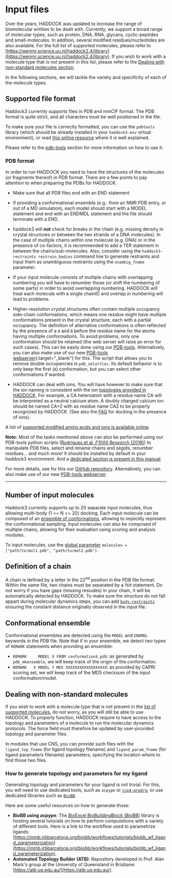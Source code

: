 # Input files

Over the years, HADDOCK was updated to increase the range of biomolecular entities to be dealt with.
Currently, we support a broad range of molecular types, such as protein, DNA, RNA, glycans, cyclic-peptides and small-molecules.
In addition, several modified residues/nucleotides are also available.
For the full list of supported molecules, please refer to [https://wenmr.science.uu.nl/haddock2.4/library](https://wenmr.science.uu.nl/haddock2.4/library).
If you wish to work with a molecule type that is not present in this list, please refer to the [Dealing with non-standard molecules section](#dealing-with-non-standard-molecules).


In the following sections, we will tackle the variety and specificity of each of the molecule types.


## Supported file format

Haddock3 currently supports files in PDB and mmCIF format.
The PDB format is quite strict, and all characters must be well positioned in the file.

To make sure your file is correctly formatted, you can use the `pdbtools` library (which should be already installed in your `haddock3-env` virtual environment),
or read [this online resource](https://cupnet.net/pdb-format/) where it is well explained.

Please refer to the [pdb-tools](./pdbtools.md) section for more information on how to use it.

### PDB format

In order to run HADDOCK you need to have the structures of the molecules (or fragments thereof) in PDB format.
There are a few points to pay attention to when preparing the PDBs for HADDOCK.

* Make sure that all PDB files end with an END statement

* If providing a conformational ensemble (e.g.: from an NMR PDB entry, or out of a MD simulation), each model should start with a MODEL statement and end with an ENDMDL statement and the file should terminate with a END.

* haddock3 will **not** check for breaks in the chain (e.g. missing density in crystal structures or between the two strands of a DNA molecules).
 In the case of multiple chains within one molecule (e.g. DNA) or in the presence of co-factors, it is recommended to add a TER statement in between the chains/sub-molecules.
 Also, consider using the `haddock3-restraints restrain_bodies` command line to generate restraints and input them as unambiguous restraints using the `unambig_fname` parameter.

* If your input molecule consists of multiple chains with overlapping numbering you will have to renumber those (or shift the numbering of some parts) in order to avoid overlapping numbering.
 HADDOCK will treat each molecule with a single chainID and overlap in numbering will lead to problems.

* Higher-resolution crystal structures often contain multiple occupancy side-chain conformations, which means one residue might have multiple conformations present in the crystal structure, each with a partial occupancy.
 The definition of alternative conformations is often reflected by the presence of a `A` and `B` before the residue name for the atoms having multiple conformations.
 To avoid problems, only one conformation should be retained (the web server will raise an error for such cases).
 This can be easily done using our [PDB-tools](https://github.com/haddocking/pdb-tools).
 Alternatively, you can also make use of our new [PDB-tools webserver](https://wenmr.science.uu.nl/pdbtools/){:target="_blank"} for this.
 The script that allows you to remove double occupancies is `pdb_selaltloc`.
 Its default behavior is to only keep the first (`A`) conformation, but you can select other conformations if wanted.

* HADDOCK can deal with ions.
 You will have however to make sure that the ion naming is consistent with the ion [topologies provided in HADDOCK](https://wenmr.science.uu.nl/haddock2.4/library).
 For example, a CA heteroatom with a residue name CA will be interpreted as a neutral calcium atom.
 A doubly charged calcium ion should be named CA+2 with as residue name CA2 to be properly recognized by HADDOCK.
 (See also the [FAQ](./faq.md) for docking in the presence of ions).

A list of [supported modified amino acids and ions is available online](https://wenmr.science.uu.nl/haddock2.4/library).


**Note:** Most of the tasks mentioned above can also be performed using our PDB-tools python scripts ([Rodrigues et al. *F1000 Research* (2018)](https://doi.org/10.12688/f1000research.17456.1)) to manipulate PDB files, select and rename chains and segids, renumber residues... and much more!
It should be installed by default in your haddock3 environment.
And a [dedicated section is present in this manual](./pdbtools.md).

For more details, see for this our [GitHub repository](https://github.com/haddocking/pdb-tools).
Alternatively, you can also make use of our new [PDB-tools webserver](https://wenmr.science.uu.nl/pdbtools/).


<hr>

## Number of input molecules 

Haddock3 currently supports up to 20 separate input molecules, thus allowing multi-body (1 <= N <= 20) docking.
Each input molecule can be composed of an [ensemble of conformations](#conformational-ensemble), allowing to implicitly represent the conformational sampling.
Input molecules can also be composed of multiple chains, allowing for their evaluation using scoring and analysis modules.

To input molecules, use the [global parameter](/software/haddock3/manual/global_parameters) `molecules = ["path/to/mol1.pdb", "path/to/mol2.pdb"]`.


## Definition of a chain

A chain is defined by a letter in the 22<sup>nd</sup> position in the PDB file format.
Within the same file, two chains must be separated by a `TER` statement.
Do not worry if you have gaps (missing resiudes) in your chain, it will be automatically detected by HADDOCK.
To make sure the structure do not fall appart during molecular dynamics steps, you can add [`body-restraints`](/software/haddock3/manual/restraints_cli.md#body-restraints) ensuring the constant distance originally observed in the input file.


## Conformational ensemble

Conformational ensembles are detected using the `MODEL` and `ENDMDL` keywords in the PDB file.
Note that if in your ensemble, we detect two types of `REMARK` statements when providing an ensemble:

- `REMARK     MODEL X FROM conformationX.pdb`: as generated by `pdb_mkensemble`, we will keep track of the origin of the conformation.
- `REMARK   X MODEL Y MD5 XXXXXXXXXXXXXXXXXX`: as provided by CAPRI scoring set, we will keep track of the MD5 checksum of the input conformation/model.


## Dealing with non-standard molecules

If you wish to work with a molecule type that is not present in the [list of supported molecules](https://rascar.science.uu.nl/haddock2.4/library), do not worry, as you will still be able to use HADDOCK.
To properly function, HADDOCK require to have access to the topology and parameters of a molecule to run the molecular dynamics protocols.
The force field must therefore be updated by user-provided topology and parameter files.

In modules that use CNS, you can provide such files with the `ligand_top_fname` (for ligand topology filename) and `ligand_param_fname` (for ligand parameters filename) parameters, specifying the location where to find those two files.


### How to generate topology and parameters for my ligand

Generating topology and parameters for your ligand is not trivial.
For this, you will need to use dedicated tools, such as `acpype` or [`ccp4-prodrg`](https://www.ccp4.ac.uk/html/index.html), or use dedicated libraries such as [`BioBB`](https://mmb.irbbarcelona.org/biobb/).

Here are some useful resources on how to generate those:

- **BioBB using acpype**: The [BioExcel BioBuildingBlock (BioBB)](https://mmb.irbbarcelona.org/biobb/) library is hosting several tutorials on how to perform computations with a variety of different tools.
 Here is a link to the workflow used to parametrize ligands: [https://mmb.irbbarcelona.org/biobb/workflows/tutorials/biobb_wf_ligand_parameterization](https://mmb.irbbarcelona.org/biobb/workflows/tutorials/biobb_wf_ligand_parameterization).
- **Automated Topology Builder (ATB)**: Repository developed in Prof. Alan Mark's group at the University of Queensland in Brisbane: [https://atb.uq.edu.au/](https://atb.uq.edu.au/).
